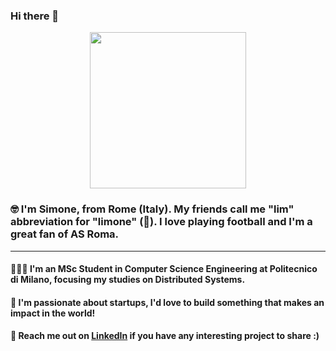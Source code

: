 ### Hi there 👋

<p align="center">
  <img width="250" height="250" src="https://github.com/simonestaffa/simonestaffa/blob/master/project-1.png" />
</p>



### 🤓 I'm Simone, from Rome (Italy). My friends call me "lim" abbreviation for "limone" (🍋). I love playing football and I'm a great fan of AS Roma.
***
#### 🧑🏼‍💻 I'm an MSc Student in Computer Science Engineering at Politecnico di Milano, focusing my studies on Distributed Systems.
#### 🚀 I'm passionate about startups, I'd love to build something that makes an impact in the world! ###
#### 📩 Reach me out on [LinkedIn](https://www.linkedin.com/in/simone-staffa-8b3b79158/) if you have any interesting project to share :) 

